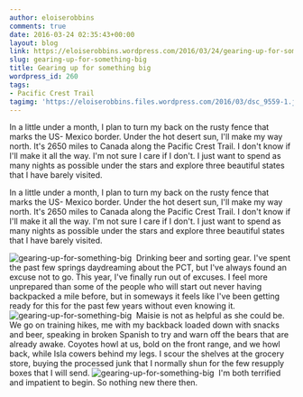 ```yaml
---
author: eloiserobbins
comments: true
date: 2016-03-24 02:35:43+00:00
layout: blog
link: https://eloiserobbins.wordpress.com/2016/03/24/gearing-up-for-something-big/
slug: gearing-up-for-something-big
title: Gearing up for something big
wordpress_id: 260
tags:
- Pacific Crest Trail
tagimg: 'https://eloiserobbins.files.wordpress.com/2016/03/dsc_9559-1.jpg'
---
```


In a little under a month, I plan to turn my back on the rusty fence that marks the US- Mexico border. Under the hot desert sun, I'll make my way north. It's 2650 miles to Canada along the Pacific Crest Trail. I don't know if I'll make it all the way. I'm not sure I care if I don't. I just want to spend as many nights as possible under the stars and explore three beautiful states that I have barely visited.


In a little under a month, I plan to turn my back on the rusty fence that marks the US- Mexico border. Under the hot desert sun, I'll make my way north. It's 2650 miles to Canada along the Pacific Crest Trail. I don't know if I'll make it all the way. I'm not sure I care if I don't. I just want to spend as many nights as possible under the stars and explore three beautiful states that I have barely visited.

![gearing-up-for-something-big](https://eloiserobbins.files.wordpress.com/2016/03/img_0244.jpg)
 Drinking beer and sorting gear.
I've spent the past few springs daydreaming about the PCT, but I've always found an excuse not to go. This year, I've finally run out of excuses. I feel more unprepared than some of the people who will start out never having backpacked a mile before, but in someways it feels like I've been getting ready for this for the past few years without even knowing it.
![gearing-up-for-something-big](https://eloiserobbins.files.wordpress.com/2016/03/img_0253.jpg)
 Maisie is not as helpful as she could be.
We go on training hikes, me with my backback loaded down with snacks and beer, speaking in broken Spanish to try and warn off the bears that are already awake. Coyotes howl at us, bold on the front range, and we howl back, while Isla cowers behind my legs. I scour the shelves at the grocery store, buying the processed junk that I normally shun for the few resupply boxes that I will send.
![gearing-up-for-something-big](https://eloiserobbins.files.wordpress.com/2016/03/dsc_9559-1.jpg)
 I'm both terrified and impatient to begin. So nothing new there then.
